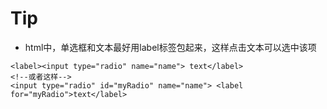 # Tip
* html中，单选框和文本最好用label标签包起来，这样点击文本可以选中该项
```
<label><input type="radio" name="name"> text</label>
<!--或者这样-->
<input type="radio" id="myRadio" name="name"> <label for="myRadio">text</label>
